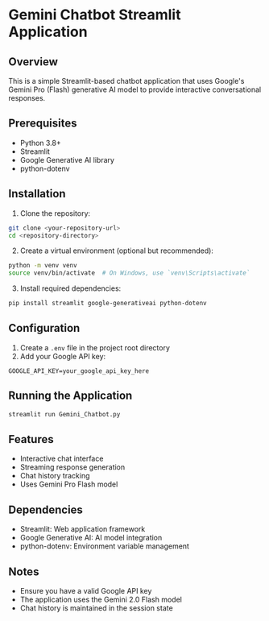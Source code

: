 # Gemini Chatbot Streamlit Application

## Overview
This is a simple Streamlit-based chatbot application that uses Google's Gemini Pro (Flash) generative AI model to provide interactive conversational responses.

## Prerequisites
- Python 3.8+
- Streamlit
- Google Generative AI library
- python-dotenv

## Installation

1. Clone the repository:
```bash
git clone <your-repository-url>
cd <repository-directory>
```

2. Create a virtual environment (optional but recommended):
```bash
python -m venv venv
source venv/bin/activate  # On Windows, use `venv\Scripts\activate`
```

3. Install required dependencies:
```bash
pip install streamlit google-generativeai python-dotenv
```

## Configuration

1. Create a `.env` file in the project root directory
2. Add your Google API key:
```
GOOGLE_API_KEY=your_google_api_key_here
```

## Running the Application

```bash
streamlit run Gemini_Chatbot.py
```

## Features
- Interactive chat interface
- Streaming response generation
- Chat history tracking
- Uses Gemini Pro Flash model

## Dependencies
- Streamlit: Web application framework
- Google Generative AI: AI model integration
- python-dotenv: Environment variable management

## Notes
- Ensure you have a valid Google API key
- The application uses the Gemini 2.0 Flash model
- Chat history is maintained in the session state
